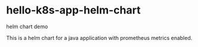 # hello-k8s-app-helm-chart
helm chart demo

This is a helm chart for a java application with prometheus metrics enabled.
